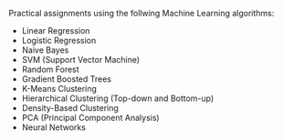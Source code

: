 Practical assignments using the follwing Machine Learning algorithms:
- Linear Regression
- Logistic Regression
- Naive Bayes
- SVM (Support Vector Machine)
- Random Forest
- Gradient Boosted Trees
- K-Means Clustering
- Hierarchical Clustering (Top-down and Bottom-up)
- Density-Based Clustering
- PCA (Principal Component Analysis)
- Neural Networks
